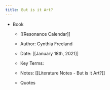```yaml
---
title: But is it Art?
---
```


- Book
	 - [[Resonance Calendar]]

	 - Author: Cynthia Freeland

	 - Date: [[January 18th, 2021]]

	 - Key Terms:

	 - Notes: [[Literature Notes - But is it Art?]]

	 - Quotes
